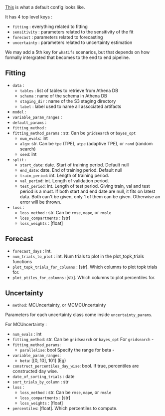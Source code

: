 [This](../configs/seir/default.yaml) is what a default config looks like. 

It has 4 top level keys :

- `fitting` : everything related to fitting
- `sensitivity` : parameters related to the sensitivity of the fit
- `forecast` : parameters related to forecasting
- `uncertainty` : parameters related to uncertainty estimation

We may add a 5th key for `whatifs` scenarios, but that depends on how formally intergrated that becomes to the end to end pipeline.

## Fitting

- `data` :
    - `tables` : list of tables to retrieve from Athena DB
    - `schema` : name of the schema in Athena DB
    - `staging_dir` : name of the S3 staging directory
    - `label` : label used to name all associated artifacts 
- `model` : 
- `variable_param_ranges` :
- `default_params` :
- `fitting_method` :
- `fitting_method_params` : str. Can be `gridsearch` or  `bayes_opt`
    - `num_evals`: int
    - `algo`: str. Can be `tpe` (TPE), `atpe` (adaptive TPE), or `rand` (random search)
    - `seed`: int
- `split` :
    - `start_date`: date. Start of training period. Default null
    - `end_date`: date. End of training period. Default null
    - `train_period`: int. Length of training period.
    - `val_period`: int. Length of validation period.
    - `test_period`: int. Length of test period.
Giving train, val and test period is a must. If both start and end date are null, it fits on latest data. Both can't be given, only 1 of them can be given. Otherwise an error will be thrown.
- `loss` :
    - `loss_method` : str. Can be `rmse`, `mape`, or `rmsle`
    - `loss_compartments` : \[str\]
    - `loss_weights` : \[float\]

## Forecast

- `forecast_days` : int. 
- `num_trials_to_plot` : int. Num trials to plot in the plot_topk_trials functions
- `plot_topk_trials_for_columns` : \[str\]. Which columns to plot topk trials for. 
- `plot_ptiles_for_columns` :\[str\]. Which columns to plot percentiles for. 

## Uncertainty

- `method`: MCUncertainty, or MCMCUncertainty

Parameters for each uncertainty class come inside `uncertainty_params`. 

For MCUncertainty : 
- `num_evals` : int
- `fitting_method`: str. Can be `gridsearch` or  `bayes_opt`
For `gridsearch` -  
- `fitting_method_params`:
    - `parallelise`: bool
Specify the range for beta - 
- `variable_param_ranges`:
    - `beta`: [[0, 10], 101] (Eg)
- `construct_percentiles_day_wise`: bool. If true, percentiles are constructed day wise.
- `date_of_sorting_trials` : date
- `sort_trials_by_column` : str
- `loss` :
    - `loss_method` : str. Can be `rmse`, `mape`, or `rmsle`
    - `loss_compartments` : \[str\]
    - `loss_weights` : \[float\]
- `percentiles`: \[float\]. Which percentiles to compute. 